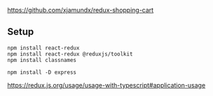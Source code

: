 https://github.com/xjamundx/redux-shopping-cart

## Setup

```
npm install react-redux
npm install react-redux @reduxjs/toolkit
npm install classnames

npm install -D express

```

https://redux.js.org/usage/usage-with-typescript#application-usage
